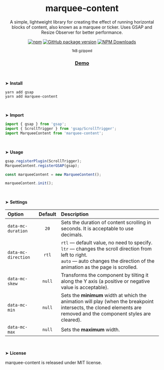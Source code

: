 <br>
<div align="center">

# marquee-content
A simple, lightweight library for creating the effect of running horizontal blocks of content, also known as a marquee or ticker. Uses GSAP and Resize Observer for better performance.

[![npm](https://img.shields.io/npm/v/marquee-content.svg?colorB=brightgreen)](https://www.npmjs.com/package/marquee-content)
[![GitHub package version](https://img.shields.io/github/package-json/v/ux-ui-pro/marquee-content.svg)](https://github.com/ux-ui-pro/marquee-content)
[![NPM Downloads](https://img.shields.io/npm/dm/marquee-content.svg?style=flat)](https://www.npmjs.org/package/marquee-content)

<sup>1kB gzipped</sup>

### <a href="https://codepen.io/ux-ui/full/dygzqYm">Demo</a>

</div>

<br>

&#10148; **Install**
```
yarn add gsap
yarn add marquee-content
```
<br>

&#10148; **Import**
```javascript
import { gsap } from 'gsap';
import { ScrollTrigger } from 'gsap/ScrollTrigger';
import MarqueeContent from 'marquee-content';
```
<br>

&#10148; **Usage**
```javascript
gsap.registerPlugin(ScrollTrigger);
MarqueeContent.registerGSAP(gsap);

const marqueeContent = new MarqueeContent();

marqueeContent.init();
```
<br>

&#10148; **Settings**

| Option              | Default | Description                                                                                                                                                                                                       |
|:--------------------|:-------:|:------------------------------------------------------------------------------------------------------------------------------------------------------------------------------------------------------------------|
| `data-mc-duration`  |  `20`   | Sets the duration of content scrolling in seconds. It is acceptable to use decimals.                                                                                                                              |
| `data-mc-direction` |  `rtl`  | `rtl` &mdash; default value, no need to specify.<br>`ltr` &mdash; changes the scroll direction from left to right.<br>`auto` &mdash; auto changes the direction of the animation as the page is scrolled.         |
| `data-mc-skew`      | `null`  | Transforms the component by tilting it along the Y axis (a positive or negative value is acceptable).                                                                                                             |
| `data-mc-min`       | `null`  | Sets the **minimum** width at which the animation will play (when the breakpoint intersects, the cloned elements are removed and the component styles are cleared).                                               |
| `data-mc-max`       | `null`  | Sets the **maximum** width.                                                                                                                                                                                       |
<br>

&#10148; **License**

marquee-content is released under MIT license.
